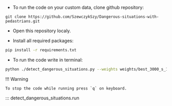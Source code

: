 - To run the code on your custom data, clone github repository:
```
git clone https://github.com/SzewczykSzy/Dangerous-situations-with-pedastrians.git
```

- Open this repository localy.

- Install all required packages:
```bash
pip install -r requirements.txt
```

- To run the code write in terminal:
```bash
python ./detect_dangerous_situations.py --weights weights/best_3000_s_100.pt --pcap-path ../PATH_TO_PCAP_FILE/sample.pcap --metadata-path ../PATH_TO_JSON_FILE/sample.json --tracker ./trackers/bytetrack.yaml --imgsz 1024 --device cpu --save=0 --save-video-path C:/PATH_TO_REPOSITORY/Dangerous-situations-with-pedastrians/results_mp4/result.mp4
```

!!! Warning

    To stop the code while running press `q` on keyboard.

::: detect_dangerous_situations.run

